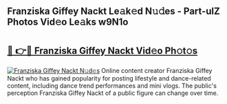## Franziska Giffey Nackt Le𝚊k𝚎d N𝚞𝚍es - Part-ulZ Photos Vid𝚎o Le𝚊ks w9N1o

# <h2><a href="http://fb0ohc.evod.top/?m=Franziska+Giffey+Nackt">🔗 👉🔴 Franziska Giffey Nackt Vid𝚎o Ph𝚘t𝚘s</a></h2>

[![Franziska Giffey Nackt N𝚞d𝚎s](https://i.imgur.com/8V9OHl7.gif)](http://fb0ohc.evod.top/?m=Franziska+Giffey+Nackt)
Online content creator Franziska Giffey Nackt who has gained popularity for posting lifestyle and dance-related content, including dance trend performances and mini vlogs. The public's perception Franziska Giffey Nackt of a public figure can change over time. 
